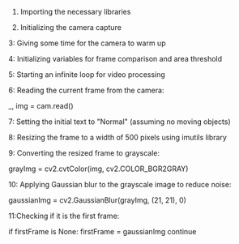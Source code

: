 1. Importing the necessary libraries

2. Initializing the camera capture

3: Giving some time for the camera to warm up

4: Initializing variables for frame comparison and area threshold

5: Starting an infinite loop for video processing

6: Reading the current frame from the camera:

_, img = cam.read()

7: Setting the initial text to "Normal" (assuming no moving objects)

8: Resizing the frame to a width of 500 pixels using imutils library

9: Converting the resized frame to grayscale:

grayImg = cv2.cvtColor(img, cv2.COLOR_BGR2GRAY)

10: Applying Gaussian blur to the grayscale image to reduce noise:

gaussianImg = cv2.GaussianBlur(grayImg, (21, 21), 0)

11:Checking if it is the first frame:

if firstFrame is None:
    firstFrame = gaussianImg
    continue


